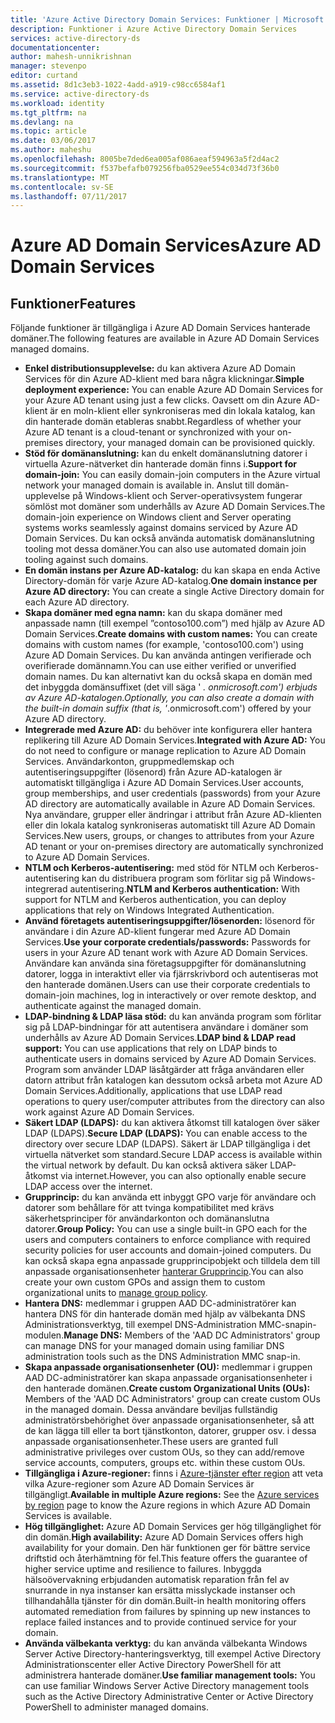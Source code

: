 ```yaml
---
title: 'Azure Active Directory Domain Services: Funktioner | Microsoft Docs'
description: Funktioner i Azure Active Directory Domain Services
services: active-directory-ds
documentationcenter: 
author: mahesh-unnikrishnan
manager: stevenpo
editor: curtand
ms.assetid: 8d1c3eb3-1022-4add-a919-c98cc6584af1
ms.service: active-directory-ds
ms.workload: identity
ms.tgt_pltfrm: na
ms.devlang: na
ms.topic: article
ms.date: 03/06/2017
ms.author: maheshu
ms.openlocfilehash: 8005be7ded6ea005af086aeaf594963a5f2d4ac2
ms.sourcegitcommit: f537befafb079256fba0529ee554c034d73f36b0
ms.translationtype: MT
ms.contentlocale: sv-SE
ms.lasthandoff: 07/11/2017
---
```

# <a name="azure-ad-domain-services"></a><span data-ttu-id="d65a7-103">Azure AD Domain Services</span><span class="sxs-lookup"><span data-stu-id="d65a7-103">Azure AD Domain Services</span></span>
## <a name="features"></a><span data-ttu-id="d65a7-104">Funktioner</span><span class="sxs-lookup"><span data-stu-id="d65a7-104">Features</span></span>
<span data-ttu-id="d65a7-105">Följande funktioner är tillgängliga i Azure AD Domain Services hanterade domäner.</span><span class="sxs-lookup"><span data-stu-id="d65a7-105">The following features are available in Azure AD Domain Services managed domains.</span></span>

* <span data-ttu-id="d65a7-106">**Enkel distributionsupplevelse:** du kan aktivera Azure AD Domain Services för din Azure AD-klient med bara några klickningar.</span><span class="sxs-lookup"><span data-stu-id="d65a7-106">**Simple deployment experience:** You can enable Azure AD Domain Services for your Azure AD tenant using just a few clicks.</span></span> <span data-ttu-id="d65a7-107">Oavsett om din Azure AD-klient är en moln-klient eller synkroniseras med din lokala katalog, kan din hanterade domän etableras snabbt.</span><span class="sxs-lookup"><span data-stu-id="d65a7-107">Regardless of whether your Azure AD tenant is a cloud-tenant or synchronized with your on-premises directory, your managed domain can be provisioned quickly.</span></span>
* <span data-ttu-id="d65a7-108">**Stöd för domänanslutning:** kan du enkelt domänanslutning datorer i virtuella Azure-nätverket din hanterade domän finns i.</span><span class="sxs-lookup"><span data-stu-id="d65a7-108">**Support for domain-join:** You can easily domain-join computers in the Azure virtual network your managed domain is available in.</span></span> <span data-ttu-id="d65a7-109">Anslut till domän-upplevelse på Windows-klient och Server-operativsystem fungerar sömlöst mot domäner som underhålls av Azure AD Domain Services.</span><span class="sxs-lookup"><span data-stu-id="d65a7-109">The domain-join experience on Windows client and Server operating systems works seamlessly against domains serviced by Azure AD Domain Services.</span></span> <span data-ttu-id="d65a7-110">Du kan också använda automatisk domänanslutning tooling mot dessa domäner.</span><span class="sxs-lookup"><span data-stu-id="d65a7-110">You can also use automated domain join tooling against such domains.</span></span>
* <span data-ttu-id="d65a7-111">**En domän instans per Azure AD-katalog:** du kan skapa en enda Active Directory-domän för varje Azure AD-katalog.</span><span class="sxs-lookup"><span data-stu-id="d65a7-111">**One domain instance per Azure AD directory:** You can create a single Active Directory domain for each Azure AD directory.</span></span>
* <span data-ttu-id="d65a7-112">**Skapa domäner med egna namn:** kan du skapa domäner med anpassade namn (till exempel ”contoso100.com”) med hjälp av Azure AD Domain Services.</span><span class="sxs-lookup"><span data-stu-id="d65a7-112">**Create domains with custom names:** You can create domains with custom names (for example, 'contoso100.com') using Azure AD Domain Services.</span></span> <span data-ttu-id="d65a7-113">Du kan använda antingen verifierade och overifierade domännamn.</span><span class="sxs-lookup"><span data-stu-id="d65a7-113">You can use either verified or unverified domain names.</span></span> <span data-ttu-id="d65a7-114">Du kan alternativt kan du också skapa en domän med det inbyggda domänsuffixet (det vill säga ' *. onmicrosoft.com') erbjuds av Azure AD-katalogen.</span><span class="sxs-lookup"><span data-stu-id="d65a7-114">Optionally, you can also create a domain with the built-in domain suffix (that is, '*.onmicrosoft.com') offered by your Azure AD directory.</span></span>
* <span data-ttu-id="d65a7-115">**Integrerade med Azure AD:** du behöver inte konfigurera eller hantera replikering till Azure AD Domain Services.</span><span class="sxs-lookup"><span data-stu-id="d65a7-115">**Integrated with Azure AD:** You do not need to configure or manage replication to Azure AD Domain Services.</span></span> <span data-ttu-id="d65a7-116">Användarkonton, gruppmedlemskap och autentiseringsuppgifter (lösenord) från Azure AD-katalogen är automatiskt tillgängliga i Azure AD Domain Services.</span><span class="sxs-lookup"><span data-stu-id="d65a7-116">User accounts, group memberships, and user credentials (passwords) from your Azure AD directory are automatically available in Azure AD Domain Services.</span></span> <span data-ttu-id="d65a7-117">Nya användare, grupper eller ändringar i attribut från Azure AD-klienten eller din lokala katalog synkroniseras automatiskt till Azure AD Domain Services.</span><span class="sxs-lookup"><span data-stu-id="d65a7-117">New users, groups, or changes to attributes from your Azure AD tenant or your on-premises directory are automatically synchronized to Azure AD Domain Services.</span></span>
* <span data-ttu-id="d65a7-118">**NTLM och Kerberos-autentisering:** med stöd för NTLM och Kerberos-autentisering kan du distribuera program som förlitar sig på Windows-integrerad autentisering.</span><span class="sxs-lookup"><span data-stu-id="d65a7-118">**NTLM and Kerberos authentication:** With support for NTLM and Kerberos authentication, you can deploy applications that rely on Windows Integrated Authentication.</span></span>
* <span data-ttu-id="d65a7-119">**Använd företagets autentiseringsuppgifter/lösenorden:** lösenord för användare i din Azure AD-klient fungerar med Azure AD Domain Services.</span><span class="sxs-lookup"><span data-stu-id="d65a7-119">**Use your corporate credentials/passwords:** Passwords for users in your Azure AD tenant work with Azure AD Domain Services.</span></span> <span data-ttu-id="d65a7-120">Användare kan använda sina företagsuppgifter för domänanslutning datorer, logga in interaktivt eller via fjärrskrivbord och autentiseras mot den hanterade domänen.</span><span class="sxs-lookup"><span data-stu-id="d65a7-120">Users can use their corporate credentials to domain-join machines, log in interactively or over remote desktop, and authenticate against the managed domain.</span></span>
* <span data-ttu-id="d65a7-121">**LDAP-bindning & LDAP läsa stöd:** du kan använda program som förlitar sig på LDAP-bindningar för att autentisera användare i domäner som underhålls av Azure AD Domain Services.</span><span class="sxs-lookup"><span data-stu-id="d65a7-121">**LDAP bind & LDAP read support:** You can use applications that rely on LDAP binds to authenticate users in domains serviced by Azure AD Domain Services.</span></span> <span data-ttu-id="d65a7-122">Program som använder LDAP läsåtgärder att fråga användaren eller datorn attribut från katalogen kan dessutom också arbeta mot Azure AD Domain Services.</span><span class="sxs-lookup"><span data-stu-id="d65a7-122">Additionally, applications that use LDAP read operations to query user/computer attributes from the directory can also work against Azure AD Domain Services.</span></span>
* <span data-ttu-id="d65a7-123">**Säkert LDAP (LDAPS):** du kan aktivera åtkomst till katalogen över säker LDAP (LDAPS).</span><span class="sxs-lookup"><span data-stu-id="d65a7-123">**Secure LDAP (LDAPS):** You can enable access to the directory over secure LDAP (LDAPS).</span></span> <span data-ttu-id="d65a7-124">Säkert är LDAP tillgängliga i det virtuella nätverket som standard.</span><span class="sxs-lookup"><span data-stu-id="d65a7-124">Secure LDAP access is available within the virtual network by default.</span></span> <span data-ttu-id="d65a7-125">Du kan också aktivera säker LDAP-åtkomst via internet.</span><span class="sxs-lookup"><span data-stu-id="d65a7-125">However, you can also optionally enable secure LDAP access over the internet.</span></span>
* <span data-ttu-id="d65a7-126">**Grupprincip:** du kan använda ett inbyggt GPO varje för användare och datorer som behållare för att tvinga kompatibilitet med krävs säkerhetsprinciper för användarkonton och domänanslutna datorer.</span><span class="sxs-lookup"><span data-stu-id="d65a7-126">**Group Policy:** You can use a single built-in GPO each for the users and computers containers to enforce compliance with required security policies for user accounts and domain-joined computers.</span></span> <span data-ttu-id="d65a7-127">Du kan också skapa egna anpassade grupprincipobjekt och tilldela dem till anpassade organisationsenheter [hanterar Grupprincip](active-directory-ds-admin-guide-administer-group-policy.md).</span><span class="sxs-lookup"><span data-stu-id="d65a7-127">You can also create your own custom GPOs and assign them to custom organizational units to [manage group policy](active-directory-ds-admin-guide-administer-group-policy.md).</span></span>
* <span data-ttu-id="d65a7-128">**Hantera DNS:** medlemmar i gruppen AAD DC-administratörer kan hantera DNS för din hanterade domän med hjälp av välbekanta DNS Administrationsverktyg, till exempel DNS-Administration MMC-snapin-modulen.</span><span class="sxs-lookup"><span data-stu-id="d65a7-128">**Manage DNS:** Members of the 'AAD DC Administrators' group can manage DNS for your managed domain using familiar DNS administration tools such as the DNS Administration MMC snap-in.</span></span>
* <span data-ttu-id="d65a7-129">**Skapa anpassade organisationsenheter (OU):** medlemmar i gruppen AAD DC-administratörer kan skapa anpassade organisationsenheter i den hanterade domänen.</span><span class="sxs-lookup"><span data-stu-id="d65a7-129">**Create custom Organizational Units (OUs):** Members of the 'AAD DC Administrators' group can create custom OUs in the managed domain.</span></span> <span data-ttu-id="d65a7-130">Dessa användare beviljas fullständig administratörsbehörighet över anpassade organisationsenheter, så att de kan lägga till eller ta bort tjänstkonton, datorer, grupper osv. i dessa anpassade organisationsenheter.</span><span class="sxs-lookup"><span data-stu-id="d65a7-130">These users are granted full administrative privileges over custom OUs, so they can add/remove service accounts, computers, groups etc. within these custom OUs.</span></span>
* <span data-ttu-id="d65a7-131">**Tillgängliga i Azure-regioner:** finns i [Azure-tjänster efter region](https://azure.microsoft.com/regions/#services/) att veta vilka Azure-regioner som Azure AD Domain Services är tillgängligt.</span><span class="sxs-lookup"><span data-stu-id="d65a7-131">**Available in multiple Azure regions:** See the [Azure services by region](https://azure.microsoft.com/regions/#services/) page to know the Azure regions in which Azure AD Domain Services is available.</span></span>
* <span data-ttu-id="d65a7-132">**Hög tillgänglighet:** Azure AD Domain Services ger hög tillgänglighet för din domän.</span><span class="sxs-lookup"><span data-stu-id="d65a7-132">**High availability:** Azure AD Domain Services offers high availability for your domain.</span></span> <span data-ttu-id="d65a7-133">Den här funktionen ger för bättre service driftstid och återhämtning för fel.</span><span class="sxs-lookup"><span data-stu-id="d65a7-133">This feature offers the guarantee of higher service uptime and resilience to failures.</span></span> <span data-ttu-id="d65a7-134">Inbyggda hälsoövervakning erbjudanden automatisk reparation från fel av snurrande in nya instanser kan ersätta misslyckade instanser och tillhandahålla tjänster för din domän.</span><span class="sxs-lookup"><span data-stu-id="d65a7-134">Built-in health monitoring offers automated remediation from failures by spinning up new instances to replace failed instances and to provide continued service for your domain.</span></span>
* <span data-ttu-id="d65a7-135">**Använda välbekanta verktyg:** du kan använda välbekanta Windows Server Active Directory-hanteringsverktyg, till exempel Active Directory Administrationscenter eller Active Directory PowerShell för att administrera hanterade domäner.</span><span class="sxs-lookup"><span data-stu-id="d65a7-135">**Use familiar management tools:** You can use familiar Windows Server Active Directory management tools such as the Active Directory Administrative Center or Active Directory PowerShell to administer managed domains.</span></span>
